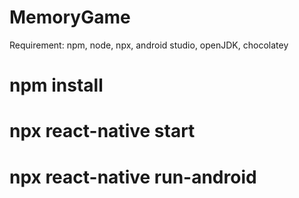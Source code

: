 # MemoryGame

Requirement: 
npm, node, npx, android studio, openJDK, chocolatey



# npm install

# npx react-native start 

# npx react-native run-android

